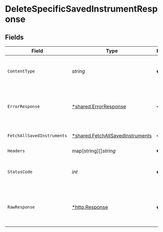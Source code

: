# DeleteSpecificSavedInstrumentResponse


## Fields

| Field                                                                                                                                                                                                                                                                                                                                                                                                                                                                                        | Type                                                                                                                                                                                                                                                                                                                                                                                                                                                                                         | Required                                                                                                                                                                                                                                                                                                                                                                                                                                                                                     | Description                                                                                                                                                                                                                                                                                                                                                                                                                                                                                  | Example                                                                                                                                                                                                                                                                                                                                                                                                                                                                                      |
| -------------------------------------------------------------------------------------------------------------------------------------------------------------------------------------------------------------------------------------------------------------------------------------------------------------------------------------------------------------------------------------------------------------------------------------------------------------------------------------------- | -------------------------------------------------------------------------------------------------------------------------------------------------------------------------------------------------------------------------------------------------------------------------------------------------------------------------------------------------------------------------------------------------------------------------------------------------------------------------------------------- | -------------------------------------------------------------------------------------------------------------------------------------------------------------------------------------------------------------------------------------------------------------------------------------------------------------------------------------------------------------------------------------------------------------------------------------------------------------------------------------------- | -------------------------------------------------------------------------------------------------------------------------------------------------------------------------------------------------------------------------------------------------------------------------------------------------------------------------------------------------------------------------------------------------------------------------------------------------------------------------------------------- | -------------------------------------------------------------------------------------------------------------------------------------------------------------------------------------------------------------------------------------------------------------------------------------------------------------------------------------------------------------------------------------------------------------------------------------------------------------------------------------------- |
| `ContentType`                                                                                                                                                                                                                                                                                                                                                                                                                                                                                | *string*                                                                                                                                                                                                                                                                                                                                                                                                                                                                                     | :heavy_check_mark:                                                                                                                                                                                                                                                                                                                                                                                                                                                                           | HTTP response content type for this operation                                                                                                                                                                                                                                                                                                                                                                                                                                                |                                                                                                                                                                                                                                                                                                                                                                                                                                                                                              |
| `ErrorResponse`                                                                                                                                                                                                                                                                                                                                                                                                                                                                              | [*shared.ErrorResponse](../../../pkg/models/shared/errorresponse.md)                                                                                                                                                                                                                                                                                                                                                                                                                         | :heavy_minus_sign:                                                                                                                                                                                                                                                                                                                                                                                                                                                                           | Any bad or invalid request will lead to following error object                                                                                                                                                                                                                                                                                                                                                                                                                               | {"message":"bad URL, please check API documentation","code":"request_failed","type":"invalid_request_error"}                                                                                                                                                                                                                                                                                                                                                                                 |
| `FetchAllSavedInstruments`                                                                                                                                                                                                                                                                                                                                                                                                                                                                   | [*shared.FetchAllSavedInstruments](../../../pkg/models/shared/fetchallsavedinstruments.md)                                                                                                                                                                                                                                                                                                                                                                                                   | :heavy_minus_sign:                                                                                                                                                                                                                                                                                                                                                                                                                                                                           | OK                                                                                                                                                                                                                                                                                                                                                                                                                                                                                           | {"customer_id":"siddhesh_desai","afa_reference":740324562,"instrument_id":"54deabb4-ba45-4a60-9e6a-9c016fe7ab10","instrument_type":"card","instrument_uid":"0d8f70838cc5af8b1cd2bc0fe71278551fd3f1101e40020d89ad22ceba4f933c","instrument_display":"xxxxxxxxxxxx4375","instrument_status":"ACTIVE","created_at":"2021-11-11 16:57:57","instrument_meta":{"card_network":"VISA","card_bank_name":"HDFC Bank Limited","card_country":"IN","card_type":"DEBIT_CARD","card_token_details":null}} |
| `Headers`                                                                                                                                                                                                                                                                                                                                                                                                                                                                                    | map[string][]*string*                                                                                                                                                                                                                                                                                                                                                                                                                                                                        | :heavy_check_mark:                                                                                                                                                                                                                                                                                                                                                                                                                                                                           | N/A                                                                                                                                                                                                                                                                                                                                                                                                                                                                                          |                                                                                                                                                                                                                                                                                                                                                                                                                                                                                              |
| `StatusCode`                                                                                                                                                                                                                                                                                                                                                                                                                                                                                 | *int*                                                                                                                                                                                                                                                                                                                                                                                                                                                                                        | :heavy_check_mark:                                                                                                                                                                                                                                                                                                                                                                                                                                                                           | HTTP response status code for this operation                                                                                                                                                                                                                                                                                                                                                                                                                                                 |                                                                                                                                                                                                                                                                                                                                                                                                                                                                                              |
| `RawResponse`                                                                                                                                                                                                                                                                                                                                                                                                                                                                                | [*http.Response](https://pkg.go.dev/net/http#Response)                                                                                                                                                                                                                                                                                                                                                                                                                                       | :heavy_check_mark:                                                                                                                                                                                                                                                                                                                                                                                                                                                                           | Raw HTTP response; suitable for custom response parsing                                                                                                                                                                                                                                                                                                                                                                                                                                      |                                                                                                                                                                                                                                                                                                                                                                                                                                                                                              |